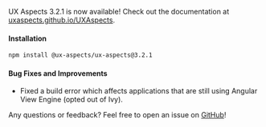 UX Aspects 3.2.1 is now available! Check out the documentation at [uxaspects.github.io/UXAspects](https://uxaspects.github.io/UXAspects).

#### Installation
```bash
npm install @ux-aspects/ux-aspects@3.2.1
```

#### Bug Fixes and Improvements
* Fixed a build error which affects applications that are still using Angular View Engine (opted out of Ivy).

Any questions or feedback? Feel free to open an issue on [GitHub](https://github.com/UXAspects/UXAspects/issues)!
